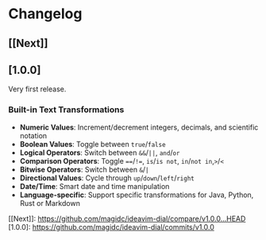 # Changelog

## [[Next]]

## [1.0.0]

Very first release.

### Built-in Text Transformations

- **Numeric Values**: Increment/decrement integers, decimals, and scientific notation
- **Boolean Values**: Toggle between `true`/`false`
- **Logical Operators**: Switch between `&&`/`||`, `and`/`or`
- **Comparison Operators**: Toggle `==`/`!=`, `is`/`is not`, `in`/`not in`,`>`/`<`
- **Bitwise Operators**: Switch between `&`/`|`
- **Directional Values**: Cycle through `up`/`down`/`left`/`right`
- **Date/Time**: Smart date and time manipulation
- **Language-specific**: Support specific transformations for Java, Python, Rust or Markdown

[[Next]]: https://github.com/magidc/ideavim-dial/compare/v1.0.0...HEAD
[1.0.0]: https://github.com/magidc/ideavim-dial/commits/v1.0.0
